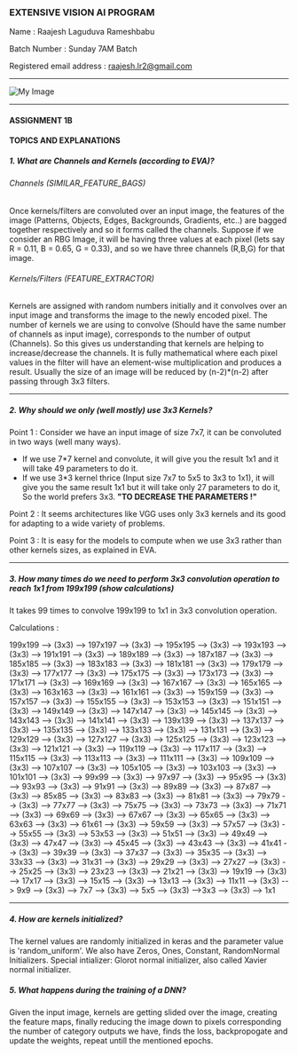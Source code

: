 ### EXTENSIVE VISION AI PROGRAM 

Name :  Raajesh Laguduva Rameshbabu

Batch Number :  Sunday 7AM Batch

Registered email address : raajesh.lr2@gmail.com

------------



![My Image](https://avatars1.githubusercontent.com/u/37265950?s=400&u=08820314a828b6b340c21ece5619dadd4d848b4e&v=4)

------

#### ASSIGNMENT 1B

#### TOPICS AND EXPLANATIONS	

##### 1. What are Channels and Kernels (according to EVA)?

###### Channels (SIMILAR_FEATURE_BAGS)

Once kernels/filters are convoluted over an input image, the features of the image (Patterns, Objects, Edges, Backgrounds, Gradients, etc..) are bagged together respectively and so it forms called the channels. Suppose if we consider an RBG Image, it will be having three values at each pixel (lets say R = 0.11, B = 0.65, G = 0.33), and so we have three channels (R,B,G) for that image.

###### Kernels/Filters (FEATURE_EXTRACTOR)

Kernels are assigned with random numbers initially and it convolves over an input image and transforms the image to the newly encoded pixel. The number of kernels we are using to convolve (Should have the same number of channels as input image), corresponds to the number of output (Channels). So this gives us understanding that kernels are helping to increase/decrease the channels. It is fully mathematical where each pixel values in the filter will have an element-wise multiplication and produces a result. Usually the size of an image will be reduced by (n-2)*(n-2) after passing through 3x3 filters.

----------------------

##### 2. Why should we only (well mostly) use 3x3 Kernels?

Point 1 : Consider we have an input image of size 7x7, it can be convoluted in two ways (well many ways).

- If we use 7*7 kernel and convolute, it will give you the result 1x1 and it will take 49 parameters to do it.
- If we use 3*3 kernel thrice (Input size 7x7 to 5x5 to 3x3 to 1x1), it will give you the same result 1x1 but it will take only 27 parameters to do it, So the world prefers 3x3. **"TO DECREASE THE PARAMETERS !"**

Point 2 : It seems architectures like VGG uses only 3x3 kernels and its good for adapting to a wide variety of problems.

Point 3 : It is easy for the models to compute when we use 3x3 rather than other kernels sizes, as explained in EVA.

----------------

##### 3. How many times do we need to perform 3x3 convolution operation to reach 1x1 from 199x199 (show calculations) 

It takes 99 times to convolve 199x199 to 1x1 in 3x3 convolution operation.

Calculations :

199x199 --> (3x3) --> 197x197 --> (3x3) --> 195x195 --> (3x3) --> 193x193 --> (3x3) --> 191x191 --> (3x3) --> 189x189 --> (3x3) --> 187x187 --> (3x3) --> 185x185 --> (3x3) --> 183x183 --> (3x3) --> 181x181 --> (3x3) --> 179x179 --> (3x3) --> 177x177 --> (3x3) --> 175x175 --> (3x3) --> 173x173 --> (3x3) --> 171x171 --> (3x3) --> 169x169 --> (3x3) --> 167x167 --> (3x3) --> 165x165 --> (3x3) --> 163x163 --> (3x3) --> 161x161 --> (3x3) --> 159x159 --> (3x3) --> 157x157 --> (3x3) --> 155x155 --> (3x3) --> 153x153 --> (3x3) --> 151x151 --> (3x3) --> 149x149 --> (3x3) --> 147x147 --> (3x3) --> 145x145 --> (3x3) --> 143x143 --> (3x3) --> 141x141 --> (3x3) --> 139x139 --> (3x3) --> 137x137 --> (3x3) --> 135x135 --> (3x3) --> 133x133 --> (3x3) --> 131x131 --> (3x3) --> 129x129 --> (3x3) --> 127x127 --> (3x3) --> 125x125 --> (3x3) --> 123x123 --> (3x3) --> 121x121 --> (3x3) --> 119x119 --> (3x3) --> 117x117 --> (3x3) --> 115x115 --> (3x3) --> 113x113 --> (3x3) --> 111x111 --> (3x3) --> 109x109 --> (3x3) --> 107x107 --> (3x3) --> 105x105 --> (3x3) --> 103x103 --> (3x3) --> 101x101 --> (3x3) --> 99x99 --> (3x3) --> 97x97 --> (3x3) --> 95x95 --> (3x3) --> 93x93 --> (3x3) --> 91x91 --> (3x3) -->                   89x89 --> (3x3) --> 87x87 --> (3x3) --> 85x85 --> (3x3) --> 83x83 --> (3x3) --> 81x81 --> (3x3) -->                         79x79 --> (3x3) --> 77x77 --> (3x3) --> 75x75 --> (3x3) --> 73x73 --> (3x3) --> 71x71 --> (3x3) -->                    69x69 --> (3x3) --> 67x67 --> (3x3) --> 65x65 --> (3x3) --> 63x63 --> (3x3) --> 61x61 --> (3x3) -->                            59x59 --> (3x3) --> 57x57 --> (3x3) --> 55x55 --> (3x3) --> 53x53 --> (3x3) --> 51x51 --> (3x3) -->                           49x49 --> (3x3) --> 47x47 --> (3x3) --> 45x45 --> (3x3) --> 43x43 --> (3x3) --> 41x41 --> (3x3) -->                       39x39 --> (3x3) --> 37x37 --> (3x3) --> 35x35 --> (3x3) --> 33x33 --> (3x3) --> 31x31 --> (3x3) -->                              29x29 --> (3x3) --> 27x27 --> (3x3) --> 25x25 --> (3x3) --> 23x23 --> (3x3) --> 21x21 --> (3x3) -->                            19x19 --> (3x3) --> 17x17 --> (3x3) --> 15x15 --> (3x3) --> 13x13 --> (3x3) --> 11x11 --> (3x3) -->                                9x9 --> (3x3) --> 7x7 --> (3x3) -->                                                                                                                                        5x5 --> (3x3) -->3x3 --> (3x3) -->                                                                                                                                                                                 1x1

---------------

##### 4. How are kernels initialized?

The kernel values are randomly initialized in keras and the parameter value is 'random_uniform'. We also have Zeros, Ones, Constant, RandomNormal Initializers.
Special intializer:
Glorot normal initializer, also called Xavier normal initializer.

##### 5. What happens during the training of a DNN?

Given the input image, kernels are getting slided over the image, creating the feature maps, finally reducing the image down to pixels corresponding the number of category outputs we have, finds the loss, backpropogate and update the weights, repeat untill the mentioned epochs.
